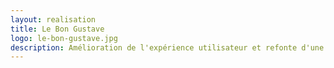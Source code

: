 ```yaml
---
layout: realisation
title: Le Bon Gustave
logo: le-bon-gustave.jpg
description: Amélioration de l'expérience utilisateur et refonte d'une application mobile permettant de retrouver et commander facilement un vin que l'on apprécie.
---
```

